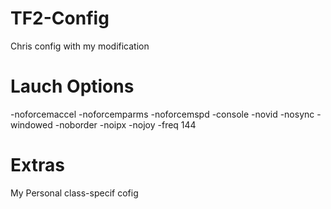 TF2-Config
==========

Chris config with my modification


Lauch Options
==========

-noforcemaccel -noforcemparms -noforcemspd -console -novid -nosync -windowed -noborder -noipx -nojoy -freq 144


Extras
==========

My Personal class-specif cofig
